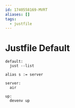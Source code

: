 ```yaml
---
id: 1740558169-MVRT
aliases: []
tags:
  - justfile
---
```


# Justfile Default

```justfile
default:
  just --list

alias s := server

server:
  air

up:
  devenv up
```

